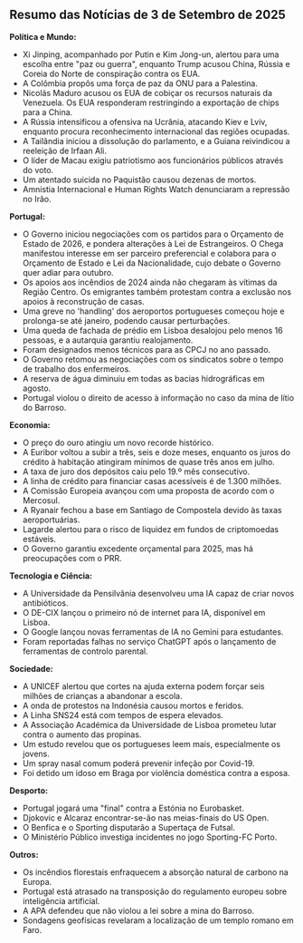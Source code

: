 ## Resumo das Notícias de 3 de Setembro de 2025

**Política e Mundo:**

*   Xi Jinping, acompanhado por Putin e Kim Jong-un, alertou para uma escolha entre "paz ou guerra", enquanto Trump acusou China, Rússia e Coreia do Norte de conspiração contra os EUA.
*   A Colômbia propôs uma força de paz da ONU para a Palestina.
*   Nicolás Maduro acusou os EUA de cobiçar os recursos naturais da Venezuela. Os EUA responderam restringindo a exportação de chips para a China.
*   A Rússia intensificou a ofensiva na Ucrânia, atacando Kiev e Lviv, enquanto procura reconhecimento internacional das regiões ocupadas.
*   A Tailândia iniciou a dissolução do parlamento, e a Guiana reivindicou a reeleição de Irfaan Ali.
*  O líder de Macau exigiu patriotismo aos funcionários públicos através do voto.
*   Um atentado suicida no Paquistão causou dezenas de mortos.
*   Amnistia Internacional e Human Rights Watch denunciaram a repressão no Irão.

**Portugal:**

*   O Governo iniciou negociações com os partidos para o Orçamento de Estado de 2026, e pondera alterações à Lei de Estrangeiros. O Chega manifestou interesse em ser parceiro preferencial e colabora para o Orçamento de Estado e Lei da Nacionalidade, cujo debate o Governo quer adiar para outubro.
*   Os apoios aos incêndios de 2024 ainda não chegaram às vítimas da Região Centro. Os emigrantes também protestam contra a exclusão nos apoios à reconstrução de casas.
*   Uma greve no 'handling' dos aeroportos portugueses começou hoje e prolonga-se até janeiro, podendo causar perturbações.
*   Uma queda de fachada de prédio em Lisboa desalojou pelo menos 16 pessoas, e a autarquia garantiu realojamento.
*   Foram designados menos técnicos para as CPCJ no ano passado.
*   O Governo retomou as negociações com os sindicatos sobre o tempo de trabalho dos enfermeiros.
*   A reserva de água diminuiu em todas as bacias hidrográficas em agosto.
*   Portugal violou o direito de acesso à informação no caso da mina de lítio do Barroso.

**Economia:**

*   O preço do ouro atingiu um novo recorde histórico.
*    A Euribor voltou a subir a três, seis e doze meses, enquanto os juros do crédito à habitação atingiram mínimos de quase três anos em julho.
*   A taxa de juro dos depósitos caiu pelo 19.º mês consecutivo.
*   A linha de crédito para financiar casas acessíveis é de 1.300 milhões.
*   A Comissão Europeia avançou com uma proposta de acordo com o Mercosul.
*   A Ryanair fechou a base em Santiago de Compostela devido às taxas aeroportuárias.
*  Lagarde alertou para o risco de liquidez em fundos de criptomoedas estáveis.
*   O Governo garantiu excedente orçamental para 2025, mas há preocupações com o PRR.

**Tecnologia e Ciência:**

*   A Universidade da Pensilvânia desenvolveu uma IA capaz de criar novos antibióticos.
*   O DE-CIX lançou o primeiro nó de internet para IA, disponível em Lisboa.
*   O Google lançou novas ferramentas de IA no Gemini para estudantes.
*   Foram reportadas falhas no serviço ChatGPT após o lançamento de ferramentas de controlo parental.

**Sociedade:**

*   A UNICEF alertou que cortes na ajuda externa podem forçar seis milhões de crianças a abandonar a escola.
*   A onda de protestos na Indonésia causou mortos e feridos.
*    A Linha SNS24 está com tempos de espera elevados.
*   A Associação Académica da Universidade de Lisboa prometeu lutar contra o aumento das propinas.
*   Um estudo revelou que os portugueses leem mais, especialmente os jovens.
*    Um spray nasal comum poderá prevenir infeção por Covid-19.
*   Foi detido um idoso em Braga por violência doméstica contra a esposa.

**Desporto:**

*   Portugal jogará uma "final" contra a Estónia no Eurobasket.
*   Djokovic e Alcaraz encontrar-se-ão nas meias-finais do US Open.
*   O Benfica e o Sporting disputarão a Supertaça de Futsal.
*   O Ministério Público investiga incidentes no jogo Sporting-FC Porto.

**Outros:**

*   Os incêndios florestais enfraquecem a absorção natural de carbono na Europa.
*   Portugal está atrasado na transposição do regulamento europeu sobre inteligência artificial.
*   A APA defendeu que não violou a lei sobre a mina do Barroso.
*   Sondagens geofísicas revelaram a localização de um templo romano em Faro.